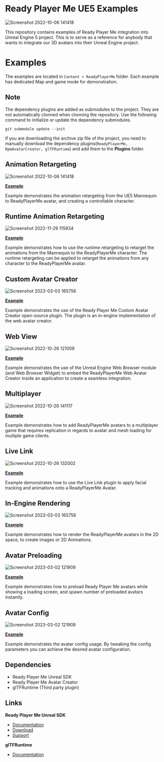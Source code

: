 # Ready Player Me UE5 Examples

![Screenshot 2022-10-06 141418](https://user-images.githubusercontent.com/108666572/194309906-d7dc5108-2cb4-4005-baf7-b0d88af69c50.png)

This repository contains examples of Ready Player Me integration into Unreal Engine 5 project. This is to serve as a reference for anybody that wants to integrate our 3D avatars into their Unreal Engine project.

# Examples

The examples are located in `Content > ReadyPlayerMe` folder. Each example has dedicated Map and game mode for demonstration.

## Note

The dependency plugins are added as submodules to the project.
They are not automatically clonned when clonning the repository. Use the following command to initialize or update the dependency submodules.
```
git submodule update --init
```

If you are downloading the archive zip file of the project, you need to manually download the dependency plugins(`ReadyPlayerMe, RpmAvatarCreator, glTFRuntime`) and add them to 
the **Plugins** folder.

## Animation Retargeting

![Screenshot 2022-10-06 141418](https://user-images.githubusercontent.com/108666572/194309906-d7dc5108-2cb4-4005-baf7-b0d88af69c50.png)

[**Example**](https://github.com/readyplayerme/UnrealExamples/tree/main/Content/ReadyPlayerMe/AnimationRetargeting#readme)

Example demonstrates the animation retargeting from the UE5 Mannequin to ReadyPlayerMe avatar, and creating a controllable character.

## Runtime Animation Retargeting

![Screenshot 2022-11-29 115934](https://user-images.githubusercontent.com/3124894/204512563-558b6d48-0fcf-433f-aa80-70f4c70f4b03.png)

[**Example**](https://github.com/readyplayerme/UnrealExamples/tree/main/Content/ReadyPlayerMe/RuntimeRetargeting#readme)

Example demonstrates how to use the runtime retargeting to retarget the animations from the Mannequin to the ReadyPlayerMe character. The runtime retargeting can be applied to retarget the animations from any character to the ReadyPlayerMe avatar.

## Custom Avatar Creator

![Screenshot 2023-03-03 165756](https://user-images.githubusercontent.com/3124894/233410933-077ec3c3-c53c-4ed1-b442-3639ed9348f8.png)

[**Example**](https://github.com/readyplayerme/UnrealExamples/tree/main/Content/ReadyPlayerMe/AvatarCreator#readme)

Example demonstrates the use of the Ready Player Me Custom Avatar Creator open-source plugin. The plugin is an in-engine implementation of the web avatar creator.

## Web View

![Screenshot 2022-10-26 121009](https://user-images.githubusercontent.com/108666572/198000086-7771d6a5-70cc-4b39-b087-b0533257d9be.png)

[**Example**](https://github.com/readyplayerme/UnrealExamples/tree/main/Content/ReadyPlayerMe/WebView#readme)

Example demonstrates the use of the Unreal Engine Web Browser module (and Web Browser Widget) to embed the ReadyPlayerMe Web Avatar Creator inside an application to create a seamless integration.

## Multiplayer

![Screenshot 2022-10-26 141117](https://user-images.githubusercontent.com/108666572/198023314-57c84fbc-6221-4cd2-b7df-743eb4485f72.png)

[**Example**](https://github.com/readyplayerme/UnrealExamples/tree/main/Content/ReadyPlayerMe/Multiplayer#readme)

Example demonstrates how to add ReadyPlayerMe avatars to a multiplayer game that requires replication in regards to avatar and mesh loading for multiple game clients.

## Live Link

![Screenshot 2022-10-26 132002](https://user-images.githubusercontent.com/108666572/198013412-b54d087e-7b87-4504-a37d-40f8a53d1edd.png)

[**Example**](https://github.com/readyplayerme/UnrealExamples/tree/main/Content/ReadyPlayerMe/LiveLink#readme)

Example demonstrates how to use the Live Link plugin to apply facial tracking and animations onto a ReadyPlayerMe Avatar.

## In-Engine Rendering

![Screenshot 2023-03-03 165756](https://user-images.githubusercontent.com/3124894/233416253-9843a7ed-c49d-447c-ba84-a99098cd13ec.png)

[**Example**](https://github.com/readyplayerme/UnrealExamples/tree/main/Content/ReadyPlayerMe/InEngineRendering#readme)

Example demonstrates how to render the ReadyPlayerMe avatars in the 2D space, to create images or 2D Animations.

## Avatar Preloading

![Screenshot 2023-03-02 121909](https://user-images.githubusercontent.com/3124894/234279340-ce5b8fce-70e9-47dd-a723-9db9989d83c8.png)

[**Example**](https://github.com/readyplayerme/UnrealExamples/tree/main/Content/ReadyPlayerMe/Preloading#readme)

Example demonstrates how to preload Ready Player Me avatars while showing a loading screen, and spawn number of preloaded avatars instantly.

## Avatar Config

![Screenshot 2023-03-02 121909](https://user-images.githubusercontent.com/3124894/234279340-ce5b8fce-70e9-47dd-a723-9db9989d83c8.png)

[**Example**](https://github.com/readyplayerme/UnrealExamples/tree/main/Content/ReadyPlayerMe/AvatarConfig#readme)

Example demonstrates the avatar config usage. By tweaking the config parameters you can achieve the desired avatar configuration.

## Dependencies
- Ready Player Me Unreal SDK
- Ready Player Me Avatar Creator 
- glTFRuntime (Third party plugin)

## Links
**Ready Player Me Unreal SDK**
- [Documentation](https://docs.readyplayer.me/ready-player-me/integration-guides/unreal-engine-4)
- [Download](https://docs.readyplayer.me/ready-player-me/integration-guides/unreal-engine-4/unreal-plugin-download)
- [Support](https://docs.readyplayer.me/ready-player-me/integration-guides/unreal-engine-4/troubleshooting)

**glTFRuntime**
- [Documentation](https://github.com/rdeioris/glTFRuntime-docs/blob/master/README.md)



